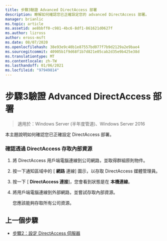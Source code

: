 ```yaml
---
title: 步驟3驗證 Advanced DirectAccess 部署
description: 瞭解如何確認您已正確設定您的 advanced DirectAccess 部署。
manager: brianlic
ms.topic: article
ms.assetid: ae8bbff0-c981-4bc6-8df1-861621d0627f
ms.author: lizross
author: eross-msft
ms.date: 08/07/2020
ms.openlocfilehash: 38e93e9c40b1e87557bd077f7b9d2129a2e9bae4
ms.sourcegitcommit: 40905b1f9d68f1b7d821e05cab2d35e9b425e38d
ms.translationtype: MT
ms.contentlocale: zh-TW
ms.lasthandoff: 01/06/2021
ms.locfileid: "97949814"
---
```

# <a name="step-3-verify-the-advanced-directaccess-deployment"></a>步驟3驗證 Advanced DirectAccess 部署

>適用於：Windows Server (半年度管道)、Windows Server 2016

本主題說明如何確認您已正確設定 DirectAccess 部署。

### <a name="to-verify-access-to-internal-resources-through-directaccess"></a>確認透過 DirectAccess 存取內部資源

1.  將 DirectAccess 用戶端電腦連線到公司網路，並取得群組原則物件。

2.  按一下通知區域中的 [ **網路** 連線] 圖示，以存取 DirectAccess 媒體管理員。

3.  按一下 [ **DirectAccess 連接**]，您會看到狀態是在 **本機連線**。

4.  將用戶端電腦連線到外部網路，並嘗試存取內部資源。

    您應該能夠存取所有公司資源。

## <a name="previous-step"></a><a name="BKMK_Links"></a>上一個步驟

-   [步驟2：設定 DirectAccess 伺服器](./da-adv-configure-s2-servers.md)